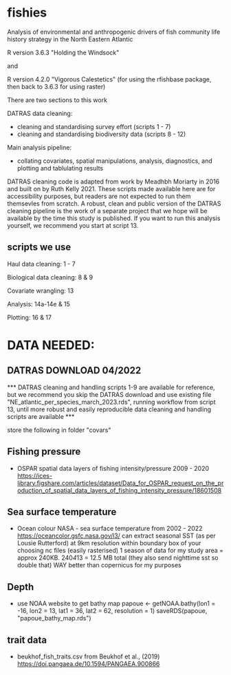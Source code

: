 # fishies
Analysis of environmental and anthropogenic drivers of fish community life history strategy in the North Eastern Atlantic

R version 3.6.3 "Holding the Windsock" 

and

R version 4.2.0 "Vigorous Calestetics" (for using the rfishbase package, then back to 3.6.3 for using raster)

There are two sections to this work 

DATRAS data cleaning:
  - cleaning and standardising survey effort (scripts 1 - 7) 
  - cleaning and standardising biodiversity data (scripts 8 - 12)
  
Main analysis pipeline:
  - collating covariates, spatial manipulations, analysis, diagnostics, and plotting and tablulating results

DATRAS cleaning code is adapted from work by Meadhbh Moriarty in 2016 and built on by Ruth Kelly 2021. These scripts made available here are for accessibility purposes, but readers are not expected to run them themsevles from scratch. A robust, clean and public version of the DATRAS cleaning pipeline is the work of a separate project that we hope will be available by the time this study is published. If you want to run this analysis yourself, we recommend you start at script 13.

## scripts we use

Haul data cleaning: 1 - 7

Biological data cleaning: 8 & 9

Covariate wrangling: 13

Analysis: 14a-14e & 15

Plotting: 16 & 17

# DATA NEEDED:

## DATRAS DOWNLOAD 04/2022
*** DATRAS cleaning and handling scripts 1-9 are available for reference, but we recommend you skip the DATRAS download and use existing file "NE_atlantic_per_species_march_2023.rds", running workflow from script 13, until more robust and easily reproducible data cleaning and handling scripts are available *** 

store the following in folder "covars" 

## Fishing pressure
- OSPAR spatial data layers of fishing intensity/pressure 2009 - 2020 https://ices-library.figshare.com/articles/dataset/Data_for_OSPAR_request_on_the_production_of_spatial_data_layers_of_fishing_intensity_pressure/18601508

## Sea surface temperature
- Ocean colour NASA - sea surface temperature from 2002 - 2022 https://oceancolor.gsfc.nasa.gov/l3/
can extract seasonal SST (as per Lousie Rutterford) at 9km resolution within boundary box of your choosing
nc files (easily rasterised)
1 season of data for my study area = approx 240KB. 240*4*13 = 12.5 MB total (they also send nighttime sst so double that) 
WAY better than copernicus for my purposes

## Depth
- use NOAA website to get bathy map
papoue <- getNOAA.bathy(lon1 = -16, lon2 = 13,
                         lat1 = 36, lat2 = 62, resolution = 1)
saveRDS(papoue, "papoue_bathy_map.rds")

## trait data
- beukhof_fish_traits.csv from Beukhof et al., (2019) https://doi.pangaea.de/10.1594/PANGAEA.900866 



